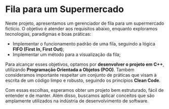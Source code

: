 

# Fila para um Supermercado

Neste projeto, apresentamos um gerenciador de fila para um supermercado fictício. O objetivo é atender aos requisitos abaixo, enquanto exploramos tecnologias, paradigmas e boas práticas:

- Implementar o funcionamento padrão de uma fila, seguindo a lógica **FIFO (First In, First Out)**;
- Implementar um método para a visualização da fila;

Para alcançar esses objetivos, optamos por **desenvolver o projeto em C++**, utilizando **Programação Orientada a Objetos (POO)**. Também consideramos importante respeitar um conjunto de práticas que visam à escrita de um código limpo e robusto, seguindo os princípios **Clean Code**.

Com essas escolhas, esperamos obter um projeto bem estruturado, fácil de entender e de manter. Além disso, buscamos aplicar conceitos que são amplamente utilizados na indústria de desenvolvimento de software.

